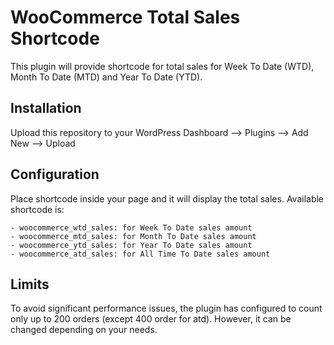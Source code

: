 # WooCommerce Total Sales Shortcode

This plugin will provide shortcode for total sales for Week To Date (WTD), Month To Date (MTD) and Year To Date (YTD).

## Installation

Upload this repository to your WordPress Dashboard --> Plugins --> Add New --> Upload

## Configuration

Place shortcode inside your page and it will display the total sales. Available shortcode is:

    - woocommerce_wtd_sales: for Week To Date sales amount
    - woocommerce_mtd_sales: for Month To Date sales amount
    - woocommerce_ytd_sales: for Year To Date sales amount
    - woocommerce_atd_sales: for All Time To Date sales amount

## Limits

To avoid significant performance issues, the plugin has configured to count only up to 200 orders (except 400 order for atd). However, it can be changed depending on your needs.